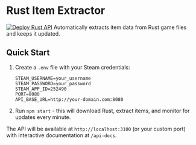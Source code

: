 # Rust Item Extractor

[![Deploy Rust API](https://github.com/nerif-tafu/rust-api/actions/workflows/deploy.yml/badge.svg)](https://github.com/nerif-tafu/rust-api/actions/workflows/deploy.yml)
Automatically extracts item data from Rust game files and keeps it updated.

## Quick Start

1. Create a `.env` file with your Steam credentials:
   ```
   STEAM_USERNAME=your_username
   STEAM_PASSWORD=your_password
   STEAM_APP_ID=252490
   PORT=8080
   API_BASE_URL=http://your-domain.com:8080
   ```

2. Run `npm start` - this will download Rust, extract items, and monitor for updates every minute.

The API will be available at `http://localhost:3100` (or your custom port) with interactive documentation at `/api-docs`.